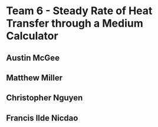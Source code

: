 # Team 6 - Steady Rate of Heat Transfer through a Medium Calculator

## Austin McGee
## Matthew Miller
## Christopher Nguyen
## Francis Ilde Nicdao
